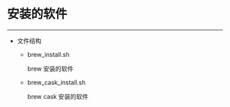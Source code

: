 # 安装的软件

----

* 文件结构

  * brew_install.sh

      brew 安装的软件

  * brew_cask_install.sh

      brew cask 安装的软件
